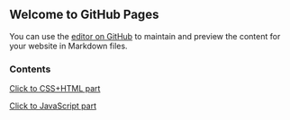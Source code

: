 ## Welcome to GitHub Pages

You can use the [editor on GitHub](https://github.com/960761/960761.github.io/edit/master/README.md) to maintain and preview the content for your website in Markdown files.


### Contents


[Click to CSS+HTML part](https://960761.github.io/AboutCSS/)


[Click to JavaScript part](https://960761.github.io/AboutJS/)
